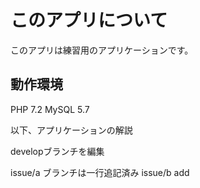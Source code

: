 # このアプリについて
このアプリは練習用のアプリケーションです。

## 動作環境

PHP 7.2
MySQL 5.7

以下、アプリケーションの解説

developブランチを編集
 
issue/a ブランチは一行追記済み
issue/b add
